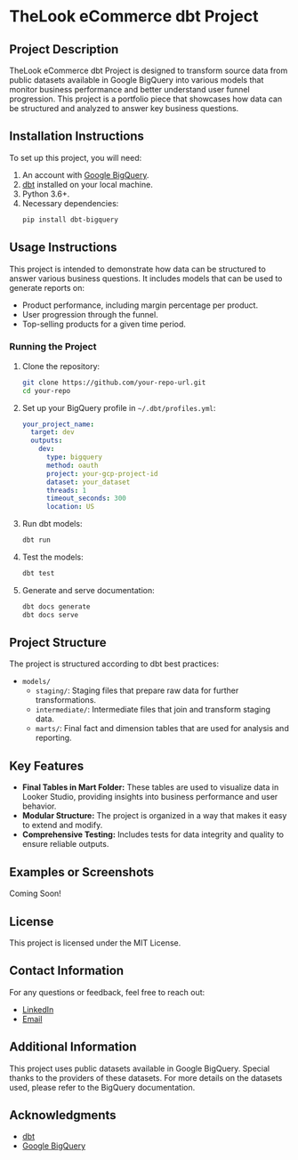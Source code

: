 # TheLook eCommerce dbt Project

## Project Description
TheLook eCommerce dbt Project is designed to transform source data from public datasets available in Google BigQuery into various models that monitor business performance and better understand user funnel progression. This project is a portfolio piece that showcases how data can be structured and analyzed to answer key business questions.

## Installation Instructions
To set up this project, you will need:
1. An account with [Google BigQuery](https://cloud.google.com/bigquery).
2. [dbt](https://docs.getdbt.com/docs/installation) installed on your local machine.
3. Python 3.6+.
4. Necessary dependencies:
   ```sh
   pip install dbt-bigquery
   ```

## Usage Instructions
This project is intended to demonstrate how data can be structured to answer various business questions. It includes models that can be used to generate reports on:
- Product performance, including margin percentage per product.
- User progression through the funnel.
- Top-selling products for a given time period.

### Running the Project
1. Clone the repository:
   ```sh
   git clone https://github.com/your-repo-url.git
   cd your-repo
   ```

2. Set up your BigQuery profile in `~/.dbt/profiles.yml`:
   ```yaml
   your_project_name:
     target: dev
     outputs:
       dev:
         type: bigquery
         method: oauth
         project: your-gcp-project-id
         dataset: your_dataset
         threads: 1
         timeout_seconds: 300
         location: US
   ```

3. Run dbt models:
   ```sh
   dbt run
   ```

4. Test the models:
   ```sh
   dbt test
   ```

5. Generate and serve documentation:
   ```sh
   dbt docs generate
   dbt docs serve
   ```

## Project Structure
The project is structured according to dbt best practices:

- `models/`
  - `staging/`: Staging files that prepare raw data for further transformations.
  - `intermediate/`: Intermediate files that join and transform staging data.
  - `marts/`: Final fact and dimension tables that are used for analysis and reporting.

## Key Features
- **Final Tables in Mart Folder:** These tables are used to visualize data in Looker Studio, providing insights into business performance and user behavior.
- **Modular Structure:** The project is organized in a way that makes it easy to extend and modify.
- **Comprehensive Testing:** Includes tests for data integrity and quality to ensure reliable outputs.

## Examples or Screenshots
Coming Soon!

## License
This project is licensed under the MIT License.

## Contact Information
For any questions or feedback, feel free to reach out:
- [LinkedIn](https://www.linkedin.com/in/nima-aref/)
- [Email](mailto:nima.aref6@gmail.com)

## Additional Information
This project uses public datasets available in Google BigQuery. Special thanks to the providers of these datasets. For more details on the datasets used, please refer to the BigQuery documentation.

## Acknowledgments
- [dbt](https://www.getdbt.com/)
- [Google BigQuery](https://cloud.google.com/bigquery)
